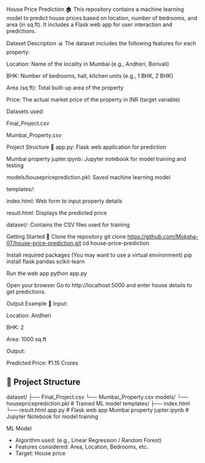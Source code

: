 House Price Prediction 🏠
This repository contains a machine learning model to predict house prices based on location, number of bedrooms, and area (in sq.ft). It includes a Flask web app for user interaction and predictions.

Dataset Description 📊
The dataset includes the following features for each property:

Location: Name of the locality in Mumbai (e.g., Andheri, Borivali)

BHK: Number of bedrooms, hall, kitchen units (e.g., 1 BHK, 2 BHK)

Area (sq.ft): Total built-up area of the property

Price: The actual market price of the property in INR (target variable)

Datasets used:

Final_Project.csv

Mumbai_Property.csv

Project Structure 📁
app.py: Flask web application for prediction

Mumbai property jupter.ipynb: Jupyter notebook for model training and testing

models/housepriceprediction.pkl: Saved machine learning model

templates/:

index.html: Web form to input property details

result.html: Displays the predicted price

dataset/: Contains the CSV files used for training

Getting Started 🚀
Clone the repository
git clone https://github.com/Moksha-07/house-price-prediction.git
cd house-price-prediction

Install required packages
(You may want to use a virtual environment)
pip install flask pandas scikit-learn

Run the web app
python app.py

Open your browser
Go to http://localhost:5000 and enter house details to get predictions.

Output Example 🧮
Input:

Location: Andheri

BHK: 2

Area: 1000 sq.ft

Output:

Predicted Price: ₹1.15 Crores

## 📁 Project Structure
dataset/
 ├── Final_Project.csv
 └── Mumbai_Property.csv
 models/
 └── housepriceprediction.pkl # Trained ML model
 templates/
 ├── index.html
 └── result.html
 app.py # Flask web app
 Mumbai property jupter.ipynb # Jupyter Notebook for model training

 ML Model
- Algorithm used: (e.g., Linear Regression / Random Forest)
- Features considered: Area, Location, Bedrooms, etc.
- Target: House price
